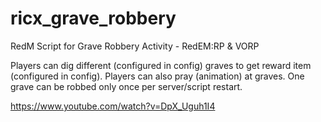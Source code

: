 # ricx_grave_robbery
RedM Script for Grave Robbery Activity - RedEM:RP &amp; VORP


Players can dig different (configured in config) graves to get reward item (configured in config).
Players can also pray (animation) at graves.
One grave can be robbed only once per server/script restart.

https://www.youtube.com/watch?v=DpX_Uguh1I4
